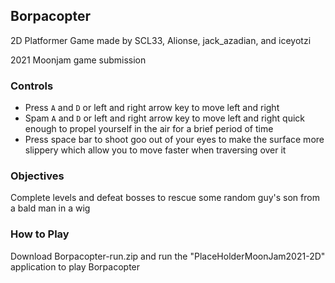 ## Borpacopter ##

2D Platformer Game made by SCL33, Alionse, jack_azadian,  and iceyotzi

2021 Moonjam game submission

### Controls ###

- Press ```A``` and ```D``` or left and right arrow key to move left and right
- Spam ```A``` and ```D``` or left and right arrow key to move left and right quick enough to propel yourself in the air for a brief period of time
- Press space bar to shoot goo out of your eyes to make the surface more slippery which allow you to move faster when traversing over it

### Objectives ###

Complete levels and defeat bosses to rescue some random guy's son from a bald man in a wig

### How to Play ###

Download Borpacopter-run.zip and run the "PlaceHolderMoonJam2021-2D" application to play Borpacopter
